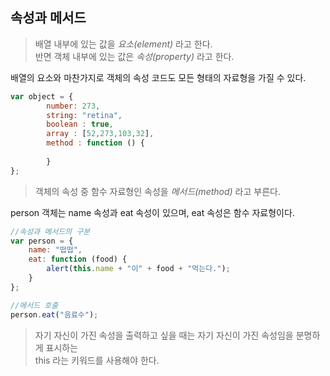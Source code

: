 ## 속성과 메서드

> 배열 내부에 있는 값을 *요소(element)* 라고 한다.  
반면 객체 내부에 있는 값은 *속성(property)* 라고 한다.

배열의 요소와 마찬가지로 객체의 속성 코드도 모든 형태의 자료형을 가질 수 있다.
```javascript
var object = {
        number: 273,
        string: "retina",
        boolean : true,
        array : [52,273,103,32],
        method : function () {
            
        }
};
````
> 객체의 속성 중 함수 자료형인 속성을 *메서드(method)* 라고 부른다.

person 객체는 name 속성과 eat 속성이 있으며, eat 속성은 함수 자료형이다.
```javascript
//속성과 메서드의 구분
var person = {
    name: "떱떱",
    eat: function (food) {
        alert(this.name + "이" + food + "먹는다.");
    }
};

//메서드 호출
person.eat("음료수");
````  

> 자기 자신이 가진 속성을 출력하고 싶을 때는 자기 자신이 가진 속성임을 분명하게 표시하는  
this 라는 키워드를 사용해야 한다.
